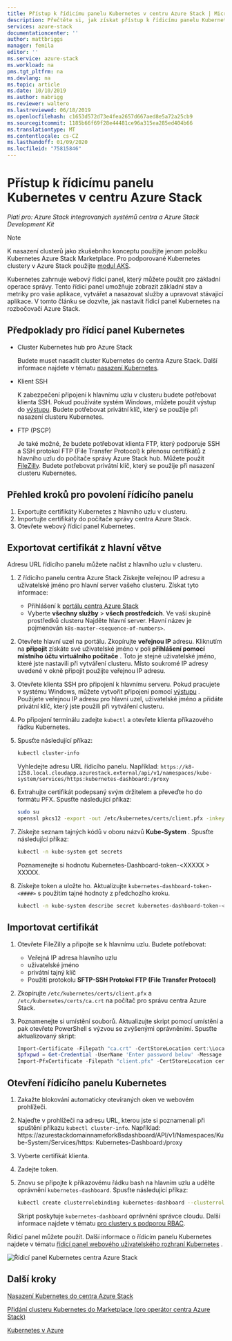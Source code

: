 ```yaml
---
title: Přístup k řídicímu panelu Kubernetes v centru Azure Stack | Microsoft Docs
description: Přečtěte si, jak získat přístup k řídicímu panelu Kubernetes v centru Azure Stack.
services: azure-stack
documentationcenter: ''
author: mattbriggs
manager: femila
editor: ''
ms.service: azure-stack
ms.workload: na
pms.tgt_pltfrm: na
ms.devlang: na
ms.topic: article
ms.date: 10/10/2019
ms.author: mabrigg
ms.reviewer: waltero
ms.lastreviewed: 06/18/2019
ms.openlocfilehash: c1653d572d73e4fea2657d667aed8e5a72a25cb9
ms.sourcegitcommit: 1185b66f69f28e44481ce96a315ea285ed404b66
ms.translationtype: MT
ms.contentlocale: cs-CZ
ms.lasthandoff: 01/09/2020
ms.locfileid: "75815846"
---
```

# <a name="access-the-kubernetes-dashboard-in-azure-stack-hub"></a>Přístup k řídicímu panelu Kubernetes v centru Azure Stack 

*Platí pro: Azure Stack integrovaných systémů centra a Azure Stack Development Kit* 
> [!Note]   
> K nasazení clusterů jako zkušebního konceptu použijte jenom položku Kubernetes Azure Stack Marketplace. Pro podporované Kubernetes clustery v Azure Stack použijte [modul AKS](azure-stack-kubernetes-aks-engine-overview.md).

Kubernetes zahrnuje webový řídicí panel, který můžete použít pro základní operace správy. Tento řídicí panel umožňuje zobrazit základní stav a metriky pro vaše aplikace, vytvářet a nasazovat služby a upravovat stávající aplikace. V tomto článku se dozvíte, jak nastavit řídicí panel Kubernetes na rozbočovači Azure Stack.

## <a name="prerequisites-for-kubernetes-dashboard"></a>Předpoklady pro řídicí panel Kubernetes

* Cluster Kubernetes hub pro Azure Stack

    Budete muset nasadit cluster Kubernetes do centra Azure Stack. Další informace najdete v tématu [nasazení Kubernetes](azure-stack-solution-template-kubernetes-deploy.md).

* Klient SSH

    K zabezpečení připojení k hlavnímu uzlu v clusteru budete potřebovat klienta SSH. Pokud používáte systém Windows, můžete použít výstup do [výstupu](https://docs.microsoft.com/azure/marketplace/cloud-partner-portal/virtual-machine/cpp-connect-vm). Budete potřebovat privátní klíč, který se použije při nasazení clusteru Kubernetes.

* FTP (PSCP)

    Je také možné, že budete potřebovat klienta FTP, který podporuje SSH a SSH protokol FTP (File Transfer Protocol) k přenosu certifikátů z hlavního uzlu do počítače správy Azure Stack hub. Můžete použít [FileZilly](https://filezilla-project.org/download.php?type=client). Budete potřebovat privátní klíč, který se použije při nasazení clusteru Kubernetes.

## <a name="overview-of-steps-to-enable-dashboard"></a>Přehled kroků pro povolení řídicího panelu

1.  Exportujte certifikáty Kubernetes z hlavního uzlu v clusteru. 
2.  Importujte certifikáty do počítače správy centra Azure Stack.
2.  Otevřete webový řídicí panel Kubernetes. 

## <a name="export-certificate-from-the-master"></a>Exportovat certifikát z hlavní větve 

Adresu URL řídicího panelu můžete načíst z hlavního uzlu v clusteru.

1. Z řídicího panelu centra Azure Stack Získejte veřejnou IP adresu a uživatelské jméno pro hlavní server vašeho clusteru. Získat tyto informace:

    - Přihlášení k [portálu centra Azure Stack](https://portal.local.azurestack.external/)
    - Vyberte **všechny služby** > **všech prostředcích**. Ve vaší skupině prostředků clusteru Najděte hlavní server. Hlavní název je pojmenován `k8s-master-<sequence-of-numbers>`. 

2. Otevřete hlavní uzel na portálu. Zkopírujte **veřejnou IP** adresu. Kliknutím na **připojit** získáte své uživatelské jméno v poli **přihlášení pomocí místního účtu virtuálního počítače** . Toto je stejné uživatelské jméno, které jste nastavili při vytváření clusteru. Místo soukromé IP adresy uvedené v okně připojit použijte veřejnou IP adresu.

3.  Otevřete klienta SSH pro připojení k hlavnímu serveru. Pokud pracujete v systému Windows, můžete vytvořit připojení pomocí [výstupu](https://docs.microsoft.com/azure/marketplace/cloud-partner-portal/virtual-machine/cpp-connect-vm) . Použijete veřejnou IP adresu pro hlavní uzel, uživatelské jméno a přidáte privátní klíč, který jste použili při vytváření clusteru.

4.  Po připojení terminálu zadejte `kubectl` a otevřete klienta příkazového řádku Kubernetes.

5. Spusťte následující příkaz:

    ```Bash   
    kubectl cluster-info 
    ``` 
    Vyhledejte adresu URL řídicího panelu. Například: `https://k8-1258.local.cloudapp.azurestack.external/api/v1/namespaces/kube-system/services/https:kubernetes-dashboard:/proxy`

6.  Extrahujte certifikát podepsaný svým držitelem a převeďte ho do formátu PFX. Spusťte následující příkaz:

    ```Bash  
    sudo su 
    openssl pkcs12 -export -out /etc/kubernetes/certs/client.pfx -inkey /etc/kubernetes/certs/client.key  -in /etc/kubernetes/certs/client.crt -certfile /etc/kubernetes/certs/ca.crt 
    ```

7.  Získejte seznam tajných kódů v oboru názvů **Kube-System** . Spusťte následující příkaz:

    ```Bash  
    kubectl -n kube-system get secrets
    ```

    Poznamenejte si hodnotu Kubernetes-Dashboard-token-\<XXXXX > XXXXX. 

8.  Získejte token a uložte ho. Aktualizujte `kubernetes-dashboard-token-<####>` s použitím tajné hodnoty z předchozího kroku.

    ```Bash  
    kubectl -n kube-system describe secret kubernetes-dashboard-token-<####>| awk '$1=="token:"{print $2}' 
    ```

## <a name="import-the-certificate"></a>Importovat certifikát

1. Otevřete FileZilly a připojte se k hlavnímu uzlu. Budete potřebovat:

    - Veřejná IP adresa hlavního uzlu
    - uživatelské jméno
    - privátní tajný klíč
    - Použití protokolu **SFTP-SSH Protokol FTP (File Transfer Protocol)**

2. Zkopírujte `/etc/kubernetes/certs/client.pfx` a `/etc/kubernetes/certs/ca.crt` na počítač pro správu centra Azure Stack.

3. Poznamenejte si umístění souborů. Aktualizujte skript pomocí umístění a pak otevřete PowerShell s výzvou se zvýšenými oprávněními. Spusťte aktualizovaný skript:  

    ```powershell   
    Import-Certificate -Filepath "ca.crt" -CertStoreLocation cert:\LocalMachine\Root 
    $pfxpwd = Get-Credential -UserName 'Enter password below' -Message 'Enter password below' 
    Import-PfxCertificate -Filepath "client.pfx" -CertStoreLocation cert:\CurrentUser\My -Password $pfxpwd.Password 
    ``` 

## <a name="open-the-kubernetes-dashboard"></a>Otevření řídicího panelu Kubernetes 

1. Zakažte blokování automaticky otevíraných oken ve webovém prohlížeči.

2. Najeďte v prohlížeči na adresu URL, kterou jste si poznamenali při spuštění příkazu `kubectl cluster-info`. Například: https:\//azurestackdomainnamefork8sdashboard/API/v1/Namespaces/Kube-System/Services/https: Kubernetes-Dashboard:/proxy 
3. Vyberte certifikát klienta.
4. Zadejte token. 
5. Znovu se připojte k příkazovému řádku bash na hlavním uzlu a udělte oprávnění `kubernetes-dashboard`. Spusťte následující příkaz:

    ```Bash  
    kubectl create clusterrolebinding kubernetes-dashboard --clusterrole=cluster-admin --serviceaccount=kube-system:kubernetes-dashboard 
    ``` 

    Skript poskytuje `kubernetes-dashboard` oprávnění správce cloudu. Další informace najdete v tématu [pro clustery s podporou RBAC](https://docs.microsoft.com/azure/aks/kubernetes-dashboard).

Řídicí panel můžete použít. Další informace o řídicím panelu Kubernetes najdete v tématu [řídicí panel webového uživatelského rozhraní Kubernetes](https://kubernetes.io/docs/tasks/access-application-cluster/web-ui-dashboard/) . 

![Řídicí panel Kubernetes centra Azure Stack](media/azure-stack-solution-template-kubernetes-dashboard/azure-stack-kub-dashboard.png)

## <a name="next-steps"></a>Další kroky 

[Nasazení Kubernetes do centra Azure Stack](azure-stack-solution-template-kubernetes-deploy.md)  

[Přidání clusteru Kubernetes do Marketplace (pro operátor centra Azure Stack)](../operator/azure-stack-solution-template-kubernetes-cluster-add.md)  

[Kubernetes v Azure](https://docs.microsoft.com/azure/container-service/kubernetes/container-service-kubernetes-walkthrough)  
